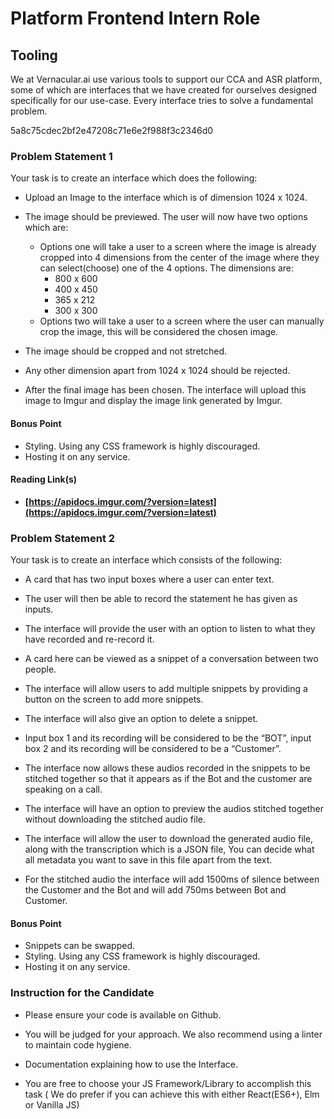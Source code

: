
# Platform Frontend Intern Role

  

## Tooling

We at Vernacular.ai use various tools to support our CCA and ASR platform, some of which are interfaces that we have created for ourselves designed specifically for our use-case. Every interface tries to solve a fundamental problem.

  
5a8c75cdec2bf2e47208c71e6e2f988f3c2346d0
### Problem Statement 1

Your task is to create an interface which does the following:

- Upload an Image to the interface which is of dimension 1024 x 1024.

- The image should be previewed. The user will now have two options which are:
	- Options one will take a user to a screen where the image is already cropped into 4 dimensions from the center of the image where they can select(choose) one of the 4 options. The dimensions are:
		- 800 x 600 
        - 400 x 450  
        - 365 x 212
        - 300 x 300
   - Options two will take a user to a screen where the user can manually crop the image, this will be considered the chosen image.
  
 - The image should be cropped and not stretched.
 
 - Any other dimension apart from 1024 x 1024 should be rejected.
 
 - After the final image has been chosen. The interface will upload this image to Imgur and display the image link generated by Imgur.
 
#### Bonus Point
- Styling. Using any CSS framework is highly discouraged.
- Hosting it on any service.

#### Reading Link(s)
- **[https://apidocs.imgur.com/?version=latest](https://apidocs.imgur.com/?version=latest)**


### Problem Statement 2
Your task is to create an interface which consists of the following:
 
-   A card that has two input boxes where a user can enter text.  
      
-   The user will then be able to record the statement he has given as inputs.  
      
-   The interface will provide the user with an option to listen to what they have recorded and re-record it.  
      
-   A card here can be viewed as a snippet of a conversation between two people.  
      
-   The interface will allow users to add multiple snippets by providing a button on the screen to add more snippets.  
      
-   The interface will also give an option to delete a snippet.  
      
-   Input box 1 and its recording will be considered to be the “BOT”, input box 2 and its recording will be considered to be a “Customer”.  
      
-   The interface now allows these audios recorded in the snippets to be stitched together so that it appears as if the Bot and the customer are speaking on a call.  
      
-   The interface will have an option to preview the audios stitched together without downloading the stitched audio file.  
      
-   The interface will allow the user to download the generated audio file, along with the transcription which is a JSON file, You can decide what all metadata you want to save in this file apart from the text.  
      
-   For the stitched audio the interface will add 1500ms of silence between the Customer and the Bot and will add 750ms between Bot and Customer.

#### Bonus Point
- Snippets can be swapped. 
- Styling. Using any CSS framework is highly discouraged.
- Hosting it on any service.

### Instruction for the Candidate
-  Please ensure your code is available on Github.  
      
-  You will be judged for your approach. We also recommend using a linter to maintain code hygiene.  

- Documentation explaining how to use the Interface.  
      
- You are free to choose your JS Framework/Library to accomplish this task ( We do prefer if you can achieve this with either React(ES6+), Elm or Vanilla JS)